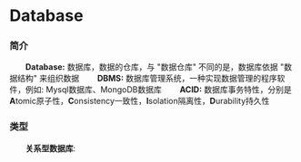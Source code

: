 # Database
### 简介
&emsp;&emsp;**Database:** 数据库，数据的仓库，与 "数据仓库" 不同的是，数据库依据 "数据结构" 来组织数据
&emsp;&emsp;**DBMS:** 数据库管理系统，一种实现数据管理的程序软件，例如: Mysql数据库、MongoDB数据库
&emsp;&emsp;**ACID:** 数据库事务特性，分别是 **A**tomic原子性，**C**onsistency一致性，**I**solation隔离性，**D**urability持久性
### 类型
&emsp;&emsp;**关系型数据库**:

